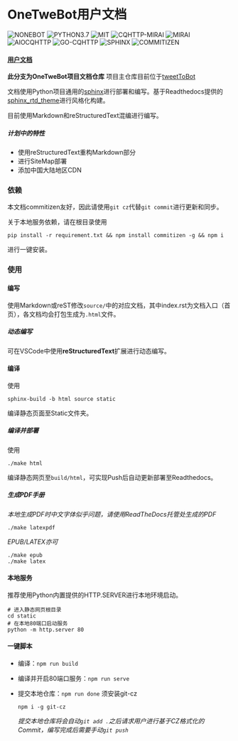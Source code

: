 # OneTweBot用户文档

![NONEBOT](https://img.shields.io/static/v1?label=Nonebot&message=1.7.0&color=green&style=flat-square&link=https://github.com/nonebot/nonebot)&nbsp;![PYTHON3.7](https://img.shields.io/static/v1?label=Python&message=3.7&color=blue&style=flat-square&link=https://www.python.org/)&nbsp;![MIT](https://img.shields.io/static/v1?label=LICENSE&message=MIT&color=red&style=flat-square&link=https://github.com/chenxuan353/tweetToBot/blob/v3/LICENSE)&nbsp;![CQHTTP-MIRAI](https://img.shields.io/static/v1?label=cqhttp-mirai&message=0.2.3&color=9cf&style=flat-square&link=https://github.com/yyuueexxiinngg/cqhttp-mirai)&nbsp;![MIRAI](https://img.shields.io/static/v1?label=Mirai&message=1.2.2&color=9cf&style=flat-square&link=https://github.com/mamoe/mirai)&nbsp;![AIOCQHTTP](https://img.shields.io/static/v1?label=CQHTTP&message=4.8&color=brightgreen&style=flat-square&link=https://github.com/nonebot/aiocqhttp)&nbsp;![GO-CQHTTP](https://img.shields.io/static/v1?label=go-cqhttp&message=stable&color=brightgreen&style=flat-square&link=https://github.com/Mrs4s/go-cqhttp)&nbsp;![SPHINX](https://img.shields.io/static/v1?label=sphinx&message=4.0&color=blue&style=flat-square&link=https://www.sphinx-doc.org/en/master)&nbsp;![COMMITIZEN](https://img.shields.io/static/v1?label=commitzen&message=friendly&color=brightgreen&style=flat-square&link=http://commitizen.github.io/cz-cli/)

#### [用户文档](https://bothbot-documentation.readthedocs.io/)

**此分支为OneTweBot项目文档仓库** 
项目主仓库目前位于[tweetToBot](https://github.com/chenxuan353/tweetToBot)

文档使用Python项目通用的[sphinx](https://www.sphinx-doc.org/en/master/index.html)进行部署和编写。基于Readthedocs提供的[sphinx_rtd_theme](https://github.com/rtfd/sphinx_rtd_theme)进行风格化构建。

目前使用Markdown和reStructuredText混编进行编写。

##### 计划中的特性

- 使用reStructuredText重构Markdown部分
- 进行SiteMap部署
- 添加中国大陆地区CDN

### 依赖

本文档commitizen友好，因此请使用`git cz`代替`git commit`进行更新和同步。

关于本地服务依赖，请在根目录使用

```shell
pip install -r requirement.txt && npm install commitizen -g && npm i
```

进行一键安装。

### 使用

#### 编写

使用Markdown或reST修改`source/`中的对应文档，其中index.rst为文档入口（首页），各文档均会打包生成为`.html`文件。

##### 动态编写

可在VSCode中使用**reStructuredText**扩展进行动态编写。

#### 编译

使用

```shell
sphinx-build -b html source static
```
编译静态页面至Static文件夹。

##### 编译并部署

使用

```shell
./make html
```

编译静态网页至`build/html`，可实现Push后自动更新部署至Readthedocs。

##### 生成PDF手册

*本地生成PDF时中文字体似乎问题，请使用ReadTheDocs托管处生成的PDF*

```shell
./make latexpdf
```

*EPUB/LATEX亦可*

```shell
./make epub
./make latex
```

#### 本地服务

推荐使用Python内置提供的HTTP.SERVER进行本地环境启动。

```shell
# 进入静态网页根目录
cd static
# 在本地80端口启动服务
python -m http.server 80
```

#### 一键脚本

- 编译：`npm run build`
- 编译并开启80端口服务：`npm run serve`
- 提交本地仓库：`npm run done`
  须安装git-cz

  ```shell
  npm i -g git-cz
  ```

  *提交本地仓库将会自动`git add .`之后请求用户进行基于CZ格式化的Commit，编写完成后需要手动`git push`*
